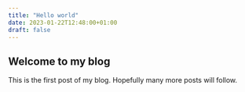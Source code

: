 ```yaml
---
title: "Hello world"
date: 2023-01-22T12:48:00+01:00
draft: false
---
```

## Welcome to my blog
This is the first post of my blog. Hopefully many more posts will follow. 